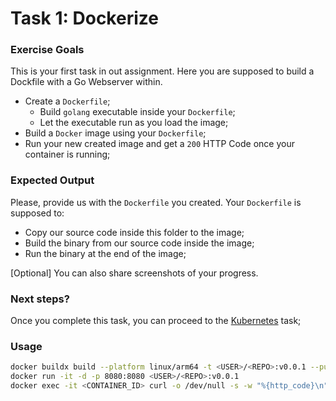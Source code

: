 # Task 1: Dockerize
### Exercise Goals

This is your first task in out assignment. Here you are supposed to build a Dockfile with a Go Webserver within. 

* Create a `Dockerfile`;
  * Build `golang` executable inside your `Dockerfile`;
  * Let the executable run as you load the image;
* Build a `Docker` image using your `Dockerfile`;
* Run your new created image and get a `200` HTTP Code once your container is running;

### Expected Output

Please, provide us with the `Dockerfile` you created. Your `Dockerfile` is supposed to:
* Copy our source code inside this folder to the image;
* Build the binary from our source code inside the image;
* Run the binary at the end of the image;

[Optional] You can also share screenshots of your progress.

### Next steps?

Once you complete this task, you can proceed to the [Kubernetes](../kubernetes) task;


### Usage
```bash
docker buildx build --platform linux/arm64 -t <USER>/<REPO>:v0.0.1 --push .
docker run -it -d -p 8080:8080 <USER>/<REPO>:v0.0.1
docker exec -it <CONTAINER_ID> curl -o /dev/null -s -w "%{http_code}\n" localhost:8080
```
